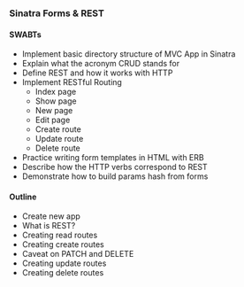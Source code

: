 ### Sinatra Forms & REST

#### SWABTs

- Implement basic directory structure of MVC App in Sinatra
- Explain what the acronym CRUD stands for
- Define REST and how it works with HTTP
- Implement RESTful Routing
  - Index page
  - Show page
  - New page
  - Edit page
  - Create route
  - Update route
  - Delete route
- Practice writing form templates in HTML with ERB
- Describe how the HTTP verbs correspond to REST
- Demonstrate how to build params hash from forms

#### Outline

- Create new app
- What is REST?
- Creating read routes
- Creating create routes
- Caveat on PATCH and DELETE
- Creating update routes
- Creating delete routes

